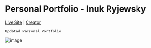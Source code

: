 # Personal Portfolio - Inuk Ryjewsky
[Live Site](https://ryjewsky.netlify.app/) | [Creator](https://ryjewsky.netlify.app/)
```
Updated Personal Portfolio  
```
![image](https://user-images.githubusercontent.com/Ryjekk/NewPortfolio/master/appPic.png)
